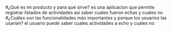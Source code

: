 #¿Qué es mi producto y para que sirve?
es una aplicacion que permite registrar listados de actividades asi saber cuales fueron echas y cuales no
#¿Cuáles son las funcionalidades más importantes y porque los usuarios las usarían?
el usuario puede saber cuales actividades a echo y cuales no 
